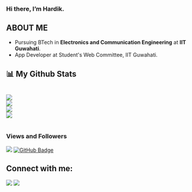 ### Hi there, I’m Hardik.

## ABOUT ME
- Pursuing BTech in **Electronics and Communication Engineering** at **IIT Guwahati**.
- App Developer at Student's Web Committee, IIT Guwahati.

## 📊 My Github Stats

<br/>
  <img src="https://github-readme-stats.vercel.app/api?username=hardikroongta8&&show_icons=true&title_color=F4F704&icon_color=bb2acf&text_color=daf7dc&bg_color=151515">
<br/>
  <img src="https://github-readme-streak-stats.herokuapp.com/?user=hardikroongta8&theme=black-ice&hide_border=true&stroke=0000&background=060A0CD0"/>
<br/>
  <img src="https://github-readme-stats.vercel.app/api/top-langs/?username=hardikroongta8&layout=compact">
<br/>
<img src="https://github-readme-activity-graph.vercel.app/graph?username=hardikroongta8&bg_color=ffcfe9&color=9e4c98&line=9e4c98&point=403d3d&area=true&hide_border=true" />
<br/>
<br/>

### Views and Followers
<img src="https://komarev.com/ghpvc/?username=hardikroongta8">
<a href="https://github.com/hardikroongta8?tab=followers"><img src="https://img.shields.io/github/followers/hardikroongta8?label=Followers&style=social" alt="GitHub Badge"></a>

## Connect with me:
<p align="left">
  <a href = "https://www.linkedin.com/in/hardikroongta8"><img src="https://img.icons8.com/fluent/48/000000/linkedin.png"/></a>
  <a href = "https://www.instagram.com/hardikroongta8/"><img src="https://img.icons8.com/fluent/48/000000/instagram-new.png"/></a>
</p>

